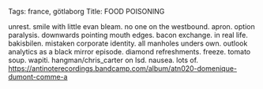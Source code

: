 Tags: france, götlaborg
Title: FOOD POISONING
  
unrest. smile with little evan bleam. no one on the westbound. apron. option paralysis. downwards pointing mouth edges. bacon exchange. in real life. bakisbilen. mistaken corporate identity. all manholes unders own. outlook analytics as a black mirror episode. diamond refreshments. freeze. tomato soup. wapiti. hangman/chris_carter on lsd. nausea. lots of.
<https://antinoterecordings.bandcamp.com/album/atn020-domenique-dumont-comme-a> 